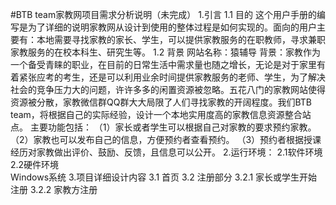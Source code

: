 #BTB team家教网项目需求分析说明（未完成）
1.引言
1.1 目的
这个用户手册的编写是为了详细的说明家教网从设计到使用的整体过程是如何实现的。面向的用户主要有：本地需要寻找家教的家长、学生，可以提供家教服务的在职教师，寻求兼职家教服务的在校本科生、研究生等。
1.2 背景
网站名称：猿辅导
背景：家教作为一个备受青睐的职业，在目前的日常生活中需求量也随之增长，无论是对于家里有着紧张应考的考生，还是可以利用业余时间提供家教服务的老师、学生，为了解决社会的竞争压力大的问题，许许多多的闲置资源被忽略。五花八门的家教网站使得资源被分散，家教微信群QQ群大大局限了人们寻找家教的开阔程度。我们BTB team，将根据自己的实际经验，设计一个本地实用度高的家教信息资源整合站点。
主要功能包括：
（1）家长或者学生可以根据自己对家教的要求预约家教。
（2）家教也可以发布自己的信息，方便预约者查看预约。
（3）预约者根据授课经历对家教做出评价、鼓励、反馈，且信息可以公开。
2.运行环境：
2.1软件环境
2.2硬件环境  
Windows系统
3.项目详细设计内容
3.1 首页
3.2 注册部分
3.2.1 家长或学生开始注册
3.2.2 家教方注册



